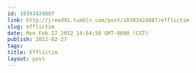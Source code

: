 ```yaml
---
id: 18393424887
link: http://jreed91.tumblr.com/post/18393424887/efflictim
slug: efflictim
date: Mon Feb 27 2012 14:54:58 GMT-0600 (CST)
publish: 2012-02-27
tags: 
title: Efflictim
layout: post
---
```





